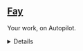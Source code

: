 ## [Fay](https://fay.work/)
Your work, on Autopilot.

<details>

<img src="assets/fay.png#gh-light-mode-only" alt="Fay Logo" style="width: 180px;">
<img src="assets/fay_white.png#gh-dark-mode-only" alt="Fay Logo" style="width: 180px;">

### Category
Productivity, Research, General purpose

### Description
Fay is an autonomous AI agent designed to handle complex tasks seamlessly and endlessly. With thousands of integrations and advanced capabilities like memory management, Fay aims to eliminate busywork by 2030.

- Autonomous Task Management: Fay autonomously manages and executes complex tasks, reducing the need for manual intervention.
- Extensive Integrations: With thousands of integrations, Fay seamlessly connects with various tools and platforms to streamline workflows.
- Advanced Memory Management: Fay’s advanced memory management allows it to retain context and improve performance over time.

### Links
- [Web](https://fay.work/)
- [Substack](https://fayai.substack.com)

</details>
